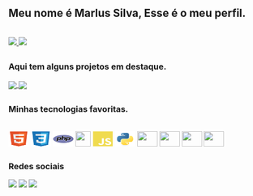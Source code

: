 ## Meu nome é Marlus Silva, Esse é o meu perfil.
<br>
<!-- GitHub status -->


<div>
  <a href="https://github.com/MarlusCSilva">
    <img height="200em" src="https://github-readme-stats.vercel.app/api?username=MarlusCSilva&theme=chartreuse-dark&show_icons=true" />
    </a>
  <a href="https://github.com/MarlusCSilva">
    <img height="190em" src="https://github-readme-stats.vercel.app/api/top-langs/?username=MarlusCSilva&theme=chartreuse-dark&show_icons=true&layout=compact"> 
  </a>
</div> 

##
<!-- Projetos em destaque -->
### Aqui tem alguns projetos em destaque.
<div>
  <a href="https://github.com/MarlusCSilva/Programacao-Web_1">
    <img align="center" src="https://github-readme-stats.vercel.app/api/pin/?username=MarlusCSilva&repo=Programacao-Web_1&theme=chartreuse-dark&show_icons=true"/>
  </a>
   <a href="https://github.com/MarlusCSilva/Programacao-Web_2">
    <img align="center" src="https://github-readme-stats.vercel.app/api/pin/?username=MarlusCSilva&repo=Programacao-Web_2&theme=chartreuse-dark&show_icons=true"/>
  </a>

  
</div>

  ##

 
<!-- Tecnologia mais ultilizadas -->
### Minhas tecnologias favoritas.
<div style="display: inline_block"><br>
  <img align="center" height="30" width="40" src="https://raw.githubusercontent.com/devicons/devicon/master/icons/html5/html5-original.svg">
  <img align="center" height="30" width="40" src="https://raw.githubusercontent.com/devicons/devicon/master/icons/css3/css3-original.svg">
  <img align="center" height="30" width="40" src="https://raw.githubusercontent.com/devicons/devicon/master/icons/php/php-original.svg">
  <img align="center" height="30" width="30" src="https://encrypted-tbn0.gstatic.com/images?q=tbn:ANd9GcT8xeQnir01pNhhNxrsO2iCtPU-NLfhfzaGL3QihKGscrvLXGJ5KCxzDbSS3zuK3pFZ18k&usqp=CAU" />
  <img align="center" height="30" width="40" src="https://raw.githubusercontent.com/devicons/devicon/master/icons/javascript/javascript-plain.svg">
  <img align="center" height="30" width="40" src="https://raw.githubusercontent.com/devicons/devicon/master/icons/python/python-original.svg">
  <img align="center" height="30" width="40" src="https://cdn.jsdelivr.net/gh/devicons/devicon/icons/java/java-original.svg">  
  <img align="center" height="30" width="40" src="https://cdn.jsdelivr.net/gh/devicons/devicon/icons/postgresql/postgresql-original.svg" />
  <img align="center" height="30" width="40" src="https://cdn.jsdelivr.net/gh/devicons/devicon/icons/csharp/csharp-original.svg" />
  <img align="center" height="30" width="40" src="https://cdn.jsdelivr.net/gh/devicons/devicon/icons/unity/unity-original.svg" />
  
</div>

  ##
### Redes sociais
<!-- Redes sociais -->
<div> 
  <a href="https://www.instagram.com/osilvaa_mr/" target="_blank"><img src="https://img.shields.io/badge/Instagram-E4405F?style=for-the-badge&logo=instagram&logoColor=white" target="_blank"></a> 
  <a href="mailto:marlussilva5816@gmail.com"><img src="https://img.shields.io/badge/-Gmail-%23333?style=for-the-badge&logo=gmail&logoColor=white" target="_blank"></a>
  <a href="https://www.linkedin.com/in/marlus-silva-a7203b26a/" target="_blank"><img src="https://img.shields.io/badge/-LinkedIn-%230077B5?style=for-the-badge&logo=linkedin&logoColor=white" target="_blank"></a>
</div>
